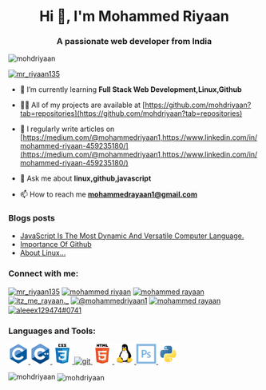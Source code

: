 <h1 align="center">Hi 👋, I'm Mohammed Riyaan</h1>
<h3 align="center">A passionate web developer from India</h3>

<p align="left"> <img src="https://komarev.com/ghpvc/?username=mohdriyaan&label=Profile%20views&color=0e75b6&style=flat" alt="mohdriyaan" /> </p>

<p align="left"> <a href="https://twitter.com/mr_riyaan135" target="blank"><img src="https://img.shields.io/twitter/follow/mr_riyaan135?logo=twitter&style=for-the-badge" alt="mr_riyaan135" /></a> </p>

- 🌱 I’m currently learning **Full Stack Web Development,Linux,Github**

- 👨‍💻 All of my projects are available at [https://github.com/mohdriyaan?tab=repositories](https://github.com/mohdriyaan?tab=repositories)

- 📝 I regularly write articles on [https://medium.com/@mohammedriyaan1,https://www.linkedin.com/in/mohammed-riyaan-459235180/](https://medium.com/@mohammedriyaan1,https://www.linkedin.com/in/mohammed-riyaan-459235180/)

- 💬 Ask me about **linux,github,javascript**

- 📫 How to reach me **mohammedrayaan1@gmail.com**

### Blogs posts
<!-- BLOG-POST-LIST:START -->
- [JavaScript Is The Most Dynamic And Versatile Computer Language.](https://medium.com/@mohammedriyaan1/javascript-is-the-most-dynamic-and-versatile-computer-language-1cc432833be8?source=rss-590479a23273------2)
- [Importance Of Github](https://medium.com/@mohammedriyaan1/importance-of-github-f13b712e2913?source=rss-590479a23273------2)
- [About Linux…](https://medium.com/@mohammedriyaan1/about-linux-5ddd83fe7b5f?source=rss-590479a23273------2)
<!-- BLOG-POST-LIST:END -->

<h3 align="left">Connect with me:</h3>
<p align="left">
<a href="https://twitter.com/mr_riyaan135" target="blank"><img align="center" src="https://raw.githubusercontent.com/rahuldkjain/github-profile-readme-generator/master/src/images/icons/Social/twitter.svg" alt="mr_riyaan135" height="30" width="40" /></a>
<a href="https://linkedin.com/in/mohammed riyaan" target="blank"><img align="center" src="https://raw.githubusercontent.com/rahuldkjain/github-profile-readme-generator/master/src/images/icons/Social/linked-in-alt.svg" alt="mohammed riyaan" height="30" width="40" /></a>
<a href="https://fb.com/mohammed rayaan" target="blank"><img align="center" src="https://raw.githubusercontent.com/rahuldkjain/github-profile-readme-generator/master/src/images/icons/Social/facebook.svg" alt="mohammed rayaan" height="30" width="40" /></a>
<a href="https://instagram.com/itz_me_rayaan._" target="blank"><img align="center" src="https://raw.githubusercontent.com/rahuldkjain/github-profile-readme-generator/master/src/images/icons/Social/instagram.svg" alt="itz_me_rayaan._" height="30" width="40" /></a>
<a href="https://medium.com/@mohammedriyaan1" target="blank"><img align="center" src="https://raw.githubusercontent.com/rahuldkjain/github-profile-readme-generator/master/src/images/icons/Social/medium.svg" alt="@mohammedriyaan1" height="30" width="40" /></a>
<a href="https://www.hackerrank.com/mohammed rayaan" target="blank"><img align="center" src="https://raw.githubusercontent.com/rahuldkjain/github-profile-readme-generator/master/src/images/icons/Social/hackerrank.svg" alt="mohammed rayaan" height="30" width="40" /></a>
<a href="https://discord.gg/aleeex129474#0741" target="blank"><img align="center" src="https://raw.githubusercontent.com/rahuldkjain/github-profile-readme-generator/master/src/images/icons/Social/discord.svg" alt="aleeex129474#0741" height="30" width="40" /></a>
</p>

<h3 align="left">Languages and Tools:</h3>
<p align="left"> <a href="https://www.cprogramming.com/" target="_blank" rel="noreferrer"> <img src="https://raw.githubusercontent.com/devicons/devicon/master/icons/c/c-original.svg" alt="c" width="40" height="40"/> </a> <a href="https://www.w3schools.com/cpp/" target="_blank" rel="noreferrer"> <img src="https://raw.githubusercontent.com/devicons/devicon/master/icons/cplusplus/cplusplus-original.svg" alt="cplusplus" width="40" height="40"/> </a> <a href="https://www.w3schools.com/css/" target="_blank" rel="noreferrer"> <img src="https://raw.githubusercontent.com/devicons/devicon/master/icons/css3/css3-original-wordmark.svg" alt="css3" width="40" height="40"/> </a> <a href="https://git-scm.com/" target="_blank" rel="noreferrer"> <img src="https://www.vectorlogo.zone/logos/git-scm/git-scm-icon.svg" alt="git" width="40" height="40"/> </a> <a href="https://www.w3.org/html/" target="_blank" rel="noreferrer"> <img src="https://raw.githubusercontent.com/devicons/devicon/master/icons/html5/html5-original-wordmark.svg" alt="html5" width="40" height="40"/> </a> <a href="https://www.linux.org/" target="_blank" rel="noreferrer"> <img src="https://raw.githubusercontent.com/devicons/devicon/master/icons/linux/linux-original.svg" alt="linux" width="40" height="40"/> </a> <a href="https://www.photoshop.com/en" target="_blank" rel="noreferrer"> <img src="https://raw.githubusercontent.com/devicons/devicon/master/icons/photoshop/photoshop-line.svg" alt="photoshop" width="40" height="40"/> </a> <a href="https://www.python.org" target="_blank" rel="noreferrer"> <img src="https://raw.githubusercontent.com/devicons/devicon/master/icons/python/python-original.svg" alt="python" width="40" height="40"/> </a> </p>

<p><img align="left" src="https://github-readme-stats.vercel.app/api/top-langs?username=mohdriyaan&show_icons=true&locale=en&layout=compact" alt="mohdriyaan" /></p>

<p>&nbsp;<img align="center" src="https://github-readme-stats.vercel.app/api?username=mohdriyaan&show_icons=true&locale=en" alt="mohdriyaan" /></p>


